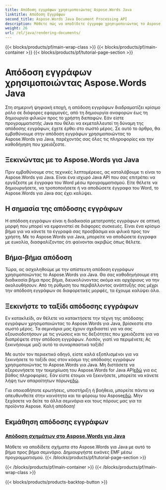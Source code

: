 ```yaml
---
title: Απόδοση εγγράφων χρησιμοποιώντας Aspose.Words Java
linktitle: Απόδοση Εγγράφων
second_title: Aspose.Words Java Document Processing API
description: Μάθετε πώς να αποδίδετε έγγραφα χρησιμοποιώντας το Aspose.Words για Java σε αυτό το ολοκληρωμένο σεμινάριο. Λάβετε οδηγίες βήμα προς βήμα, συμβουλές και παραδείγματα για αποτελεσματική απόδοση εγγράφων.
weight: 26
url: /el/java/rendering-documents/
---
```


{{< blocks/products/pf/main-wrap-class >}}
{{< blocks/products/pf/main-container >}}
{{< blocks/products/pf/tutorial-page-section >}}

# Απόδοση εγγράφων χρησιμοποιώντας Aspose.Words Java


Στη σημερινή ψηφιακή εποχή, η απόδοση εγγράφων διαδραματίζει κρίσιμο ρόλο σε διάφορες εφαρμογές, από τη δημιουργία αναφορών έως τη δημιουργία φιλικών προς το χρήστη διεπαφών. Εάν είστε προγραμματιστής Java που θέλει να εκμεταλλευτεί τη δύναμη της απόδοσης εγγράφων, έχετε έρθει στο σωστό μέρος. Σε αυτό το άρθρο, θα εμβαθύνουμε στην απόδοση εγγράφων χρησιμοποιώντας το Aspose.Words για Java, παρέχοντάς σας όλες τις πληροφορίες και την καθοδήγηση που χρειάζεστε.

## Ξεκινώντας με το Aspose.Words για Java

Πριν εμβαθύνουμε στις τεχνικές λεπτομέρειες, ας καταλάβουμε τι είναι το Aspose.Words για Java. Είναι ένα ισχυρό Java API που σας επιτρέπει να εργάζεστε με έγγραφα του Word μέσω προγραμματισμού. Είτε θέλετε να δημιουργήσετε, να τροποποιήσετε ή να αποδώσετε έγγραφα του Word, το Aspose.Words για Java σας έχει καλύψει.

## Η σημασία της απόδοσης εγγράφων

Η απόδοση εγγράφων είναι η διαδικασία μετατροπής εγγράφων σε οπτική μορφή που μπορεί να εμφανιστεί σε διάφορες συσκευές. Είναι ένα κρίσιμο βήμα για να κάνετε τα έγγραφά σας προσβάσιμα και φιλικά προς τον χρήστη. Με το Aspose.Words για Java, μπορείτε να αποδώσετε έγγραφα με ευκολία, διασφαλίζοντας ότι φαίνονται ακριβώς όπως θέλετε.

## Βήμα-βήμα απόδοση

Τώρα, ας ασχοληθούμε με την απίστευτη απόδοση εγγράφων χρησιμοποιώντας το Aspose.Words για Java. Θα σας καθοδηγήσουμε στη διαδικασία βήμα προς βήμα, διευκολύνοντας ακόμα και αρχάριους να την ακολουθήσουν. Από τη ρύθμιση του περιβάλλοντος ανάπτυξής σας μέχρι την απόδοση εγγράφων σε διαφορετικές μορφές, τα έχουμε καλύψει όλα.

## Ξεκινήστε το ταξίδι απόδοσης εγγράφων

Εν κατακλείδι, αν θέλετε να κατακτήσετε την τέχνη της απόδοσης εγγράφων χρησιμοποιώντας το Aspose.Words για Java, βρίσκεστε στο σωστό μέρος. Τα σεμινάρια μας έχουν σχεδιαστεί για να σας εξουσιοδοτήσουν με τις γνώσεις και τις δεξιότητες που χρειάζεστε για να διαπρέψετε στην απόδοση εγγράφων. Λοιπόν, γιατί να περιμένετε; Ας ξεκινήσουμε μαζί αυτό το συναρπαστικό ταξίδι!

 Με αυτόν τον περιεκτικό οδηγό, είστε καλά εξοπλισμένοι για να ξεκινήσετε το ταξίδι σας στον κόσμο της απόδοσης εγγράφων χρησιμοποιώντας το Aspose.Words για Java. Μη διστάσετε να εξερευνήσετε την τεκμηρίωση του Aspose.Words for Java API[εδώ](https://reference.aspose.com/words/java/) για εις βάθος πληροφορίες. Εάν είστε έτοιμοι να ξεκινήσετε, μπορείτε να κάνετε λήψη των απαραίτητων πόρων[εδώ](https://releases.aspose.com/words/java/).

 Για οποιεσδήποτε ερωτήσεις, υποστήριξη ή βοήθεια, μπορείτε πάντα να απευθυνθείτε στην κοινότητα και τα φόρουμ του Aspose[εδώ](https://forum.aspose.com/). Μην ξεχάσετε να δείτε τα άλλα σεμινάρια και τους πόρους μας για τα προϊόντα Aspose. Καλή απόδοση!

## Εκμάθηση απόδοσης εγγράφων
### [Απόδοση σχημάτων στο Aspose.Words για Java](./rendering-shapes/)
Μάθετε να αποδίδετε σχήματα στο Aspose.Words για Java με αυτό το βήμα προς βήμα σεμινάριο. Δημιουργήστε εικόνες EMF μέσω προγραμματισμού.
{{< /blocks/products/pf/tutorial-page-section >}}

{{< /blocks/products/pf/main-container >}}
{{< /blocks/products/pf/main-wrap-class >}}

{{< blocks/products/products-backtop-button >}}
